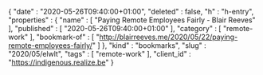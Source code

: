 {
  "date" : "2020-05-26T09:40:00+01:00",
  "deleted" : false,
  "h" : "h-entry",
  "properties" : {
    "name" : [ "Paying Remote Employees Fairly - Blair Reeves" ],
    "published" : [ "2020-05-26T09:40:00+01:00" ],
    "category" : [ "remote-work" ],
    "bookmark-of" : [ "http://blairreeves.me/2020/05/22/paying-remote-employees-fairly/" ]
  },
  "kind" : "bookmarks",
  "slug" : "2020/05/elwlt",
  "tags" : [ "remote-work" ],
  "client_id" : "https://indigenous.realize.be"
}
